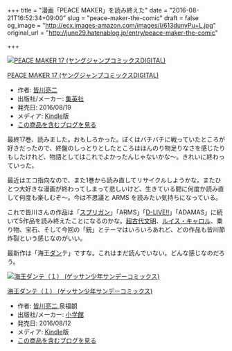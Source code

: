 +++
title = "漫画「PEACE MAKER」を読み終えた"
date = "2016-08-21T16:52:34+09:00"
slug = "peace-maker-the-comic"
draft = false
og_image = "http://ecx.images-amazon.com/images/I/613dunyPu+L.jpg"
original_url = "http://june29.hatenablog.jp/entry/peace-maker-the-comic"

+++

<p></p>
<div class="hatena-asin-detail">
<a href="http://www.amazon.co.jp/exec/obidos/ASIN/B01HD6UIVE/cameralady-22/"><img src="http://ecx.images-amazon.com/images/I/613dunyPu%2BL._SL160_.jpg" class="hatena-asin-detail-image" alt="PEACE MAKER 17 (ヤングジャンプコミックスDIGITAL)" title="PEACE MAKER 17 (ヤングジャンプコミックスDIGITAL)"></a><div class="hatena-asin-detail-info">
<p class="hatena-asin-detail-title"><a href="http://www.amazon.co.jp/exec/obidos/ASIN/B01HD6UIVE/cameralady-22/">PEACE MAKER 17 (ヤングジャンプコミックスDIGITAL)</a></p>
<ul>
<li>
<span class="hatena-asin-detail-label">作者:</span> <a class="keyword" href="http://d.hatena.ne.jp/keyword/%B3%A7%C0%EE%CE%BC%C6%F3">皆川亮二</a>
</li>
<li>
<span class="hatena-asin-detail-label">出版社/メーカー:</span> <a class="keyword" href="http://d.hatena.ne.jp/keyword/%BD%B8%B1%D1%BC%D2">集英社</a>
</li>
<li>
<span class="hatena-asin-detail-label">発売日:</span> 2016/08/19</li>
<li>
<span class="hatena-asin-detail-label">メディア:</span> <a class="keyword" href="http://d.hatena.ne.jp/keyword/Kindle">Kindle</a>版</li>
<li><a href="http://d.hatena.ne.jp/asin/B01HD6UIVE/cameralady-22" target="_blank">この商品を含むブログを見る</a></li>
</ul>
</div>
<div class="hatena-asin-detail-foot"></div>
</div>

<p>最終17巻、読みました。おもしろかった。ぼくはバチバチに戦っていたところが好きだったので、終盤のしっとりとしたところはほんのり物足りなさを感じたりもしたけれど、物語としてはこれでよかったんじゃないかな〜。きれいに終わっていった。</p>

<p>最近はエコ指向なので、また1巻から読み直してリサイクルしようかな。またひとつ大好きな漫画が終わってしまって悲しいけど、生きている間に何度か読み直して何度も楽しむぞ〜。今は不思議と ARMS を読みたい気持ちになっている。</p>

<p>これで皆川さんの作品は「<a class="keyword" href="http://d.hatena.ne.jp/keyword/%A5%B9%A5%D7%A5%EA%A5%AC%A5%F3">スプリガン</a>」「ARMS」「<a class="keyword" href="http://d.hatena.ne.jp/keyword/D-LIVE%21%21">D-LIVE!!</a>」「ADAMAS」に続いて5作品を読み終えたことになるのかな。<a class="keyword" href="http://d.hatena.ne.jp/keyword/%C4%B6%B8%C5%C2%E5%CA%B8%CC%C0">超古代文明</a>、<a class="keyword" href="http://d.hatena.ne.jp/keyword/%A5%EB%A5%A4%A5%B9%A1%A6%A5%AD%A5%E3%A5%ED%A5%EB">ルイス・キャロル</a>、乗り物、宝石、そして今回の「銃」とテーマはいろいろあれど、どの作品も皆川節炸裂という感じなのがいい。</p>

<p>最新作は「海王<a class="keyword" href="http://d.hatena.ne.jp/keyword/%A5%C0%A5%F3">ダン</a>テ」ですな。これはまだ読んでいない。どんな感じなのだろう。</p>

<p></p>
<div class="hatena-asin-detail">
<a href="http://www.amazon.co.jp/exec/obidos/ASIN/B01I4HDPNE/cameralady-22/"><img src="http://ecx.images-amazon.com/images/I/61INNE6hK%2BL._SL160_.jpg" class="hatena-asin-detail-image" alt="海王ダンテ（１） (ゲッサン少年サンデーコミックス)" title="海王ダンテ（１） (ゲッサン少年サンデーコミックス)"></a><div class="hatena-asin-detail-info">
<p class="hatena-asin-detail-title"><a href="http://www.amazon.co.jp/exec/obidos/ASIN/B01I4HDPNE/cameralady-22/">海王ダンテ（１） (ゲッサン少年サンデーコミックス)</a></p>
<ul>
<li>
<span class="hatena-asin-detail-label">作者:</span> <a class="keyword" href="http://d.hatena.ne.jp/keyword/%B3%A7%C0%EE%CE%BC%C6%F3">皆川亮二</a>,泉福朗</li>
<li>
<span class="hatena-asin-detail-label">出版社/メーカー:</span> <a class="keyword" href="http://d.hatena.ne.jp/keyword/%BE%AE%B3%D8%B4%DB">小学館</a>
</li>
<li>
<span class="hatena-asin-detail-label">発売日:</span> 2016/08/12</li>
<li>
<span class="hatena-asin-detail-label">メディア:</span> <a class="keyword" href="http://d.hatena.ne.jp/keyword/Kindle">Kindle</a>版</li>
<li><a href="http://d.hatena.ne.jp/asin/B01I4HDPNE/cameralady-22" target="_blank">この商品を含むブログを見る</a></li>
</ul>
</div>
<div class="hatena-asin-detail-foot"></div>
</div>